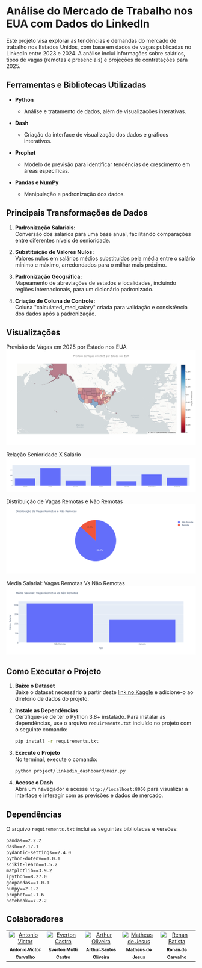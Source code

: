 # Análise do Mercado de Trabalho nos EUA com Dados do LinkedIn

Este projeto visa explorar as tendências e demandas do mercado de trabalho nos Estados Unidos, com base em dados de vagas publicadas no LinkedIn entre 2023 e 2024. A análise inclui informações sobre salários, tipos de vagas (remotas e presenciais) e projeções de contratações para 2025.

## Ferramentas e Bibliotecas Utilizadas

- **Python**
  - Análise e tratamento de dados, além de visualizações interativas.
  
- **Dash**
  - Criação da interface de visualização dos dados e gráficos interativos.

- **Prophet**
  - Modelo de previsão para identificar tendências de crescimento em áreas específicas.

- **Pandas e NumPy**
  - Manipulação e padronização dos dados.

## Principais Transformações de Dados

1. **Padronização Salariais:**  
   Conversão dos salários para uma base anual, facilitando comparações entre diferentes níveis de senioridade.

2. **Substituição de Valores Nulos:**  
   Valores nulos em salários médios substituídos pela média entre o salário mínimo e máximo, arredondados para o milhar mais próximo.

3. **Padronização Geográfica:**  
   Mapeamento de abreviações de estados e localidades, incluindo regiões internacionais, para um dicionário padronizado.

4. **Criação de Coluna de Controle:**  
   Coluna "calculated_med_salary" criada para validação e consistência dos dados após a padronização.

## Visualizações
Previsão de Vagas em 2025 por Estado nos EUA
 <img src='/project/assets/mapa-grafico.png'>
 
Relação Senioridade X Salário
<img src='/project/assets/senioridade-salario.png'>

Distribuição de Vagas Remotas e Não Remotas
<img src='/project/assets/distribuicao-de-vagas.png'>

Media Salarial: Vagas Remotas Vs Não Remotas
<img src='/project/assets/media-salarial.png'>

## Como Executar o Projeto

1. **Baixe o Dataset**  
   Baixe o dataset necessário a partir deste [link no Kaggle](https://www.kaggle.com/datasets/arshkon/linkedin-job-postings) e adicione-o ao diretório de dados do projeto.

2. **Instale as Dependências**  
   Certifique-se de ter o Python 3.8+ instalado. Para instalar as dependências, use o arquivo `requirements.txt` incluído no projeto com o seguinte comando:

   ```bash
   pip install -r requirements.txt
   ```

3. **Execute o Projeto**  
   No terminal, execute o comando:

   ```bash
   python project/linkedin_dashboard/main.py
   ```

4. **Acesse o Dash**  
   Abra um navegador e acesse `http://localhost:8050` para visualizar a interface e interagir com as previsões e dados de mercado.

## Dependências

O arquivo `requirements.txt` inclui as seguintes bibliotecas e versões:

```plaintext
pandas==2.2.2
dash==2.17.1
pydantic-settings==2.4.0
python-dotenv==1.0.1
scikit-learn==1.5.2
matplotlib==3.9.2
ipython==8.27.0
geopandas==1.0.1
numpy==2.1.2
prophet==1.1.6
notebook==7.2.2
```
## Colaboradores

<table>
  <tbody>
      <tr><td align="center" valign="top" width="14.28%"><a href="https://github.com/4ntonio19"><img src="https://avatars.githubusercontent.com/u/111891816?v=4?s=100" width="100px;" alt="Antonio Victor"/><br /><sub><b>Antonio Victor Carvalho </b></sub></a></td>
      <td align="center" valign="top" width="14.28%"><a href="https://github.com/EvertonMutti"><img src="https://avatars.githubusercontent.com/u/84800212?v=3?s=100" width="100px;" alt="Everton Castro"/><br /><sub><b>Everton Mutti Castro </b></sub></a><br /></td>
      <td align="center" valign="top" width="14.28%"><a href="https://github.com/ArthurSantosOliveira"><img src="https://avatars.githubusercontent.com/u/104939137?v=4" width="100px;" alt="Arthur Oliveira"/><br /><sub><b>Arthur Santos Oliveira</b></sub></a><br /></td>
      <td align="center" valign="top" width="14.28%"><a href="https://github.com/NotKing22"><img src="https://avatars.githubusercontent.com/u/130709163?v=4" width="100px;" alt="Matheus de Jesus"/><br /><sub><b>Matheus de Jesus</b></sub></a><br /></td>
      <td align="center" valign="top" width="14.28%"><a href="https://github.com/RenanBatista97"><img src="https://avatars.githubusercontent.com/u/126166812?v=4?s=100" width="100px;" alt="Renan Batista"/><br /><sub><b>Renan de Carvalho</b></sub></a><br /></td>
    </tr>
  </tbody>
</table>
